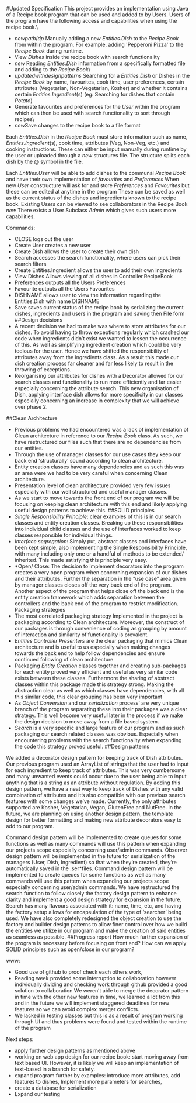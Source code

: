 #Updated Specification
This project provides an implementation using Java of a Recipe book program that can be used and added to by Users.
Users of the program have the following access and capabilities when using the recipe book.\
* $new path/ dp$ Manually adding a new *Entities.Dish* to the *Recipe Book* from within the program. For example, adding 'Pepperoni Pizza' to the *Recipe Book* during runtime.
* View *Dishes* inside the recipe book with search functionality
* $new$ Reading *Entities.Dish* information from a specifically formatted file and adding to the *Recipe Book*\
* $updated with design patterns$ Searching for a *Entities.Dish* or Dishes in the *Recipe Book* by name, favourites, cook time, user preferences, certain attributes (Vegetarian, Non-Vegetarian, Kosher)
 and whether it contains certain *Entities.Ingredient*(s) (eg: Searching for dishes that contain *Potato*)
* Generate favourites and preferences for the *User* within the program which can then be used with search functionality to sort through recipes\
* $new$Save changes to the recipe book to a file format

Each *Entities.Dish* in the *Recipe Book* must store information such as name, *Entities.Ingredient*(s), cook time, attributes (Veg, Non-Veg, etc.) and
cooking instructions.
These can either be input manually during runtime by the user or uploaded through a *new* structures file. The structure splits each dish by the @ symbol in the file.

Each *Entities.User* will be able to add dishes to the communal *Recipe Book* and have their own implementation of *favourites* and *Preferences*
When new *User* constructure will ask for and store *Preferences* and *Favourites* but these can be edited at anytime in the program
These can be saved as well as the current status of the dishes and ingredients known to the recipe book.
Existing Users can be viewed to see collaborators in the Recipe Book
*new* There exists a User Subclass *Admin* which gives such users more capabilities.

Commands:
* CLOSE logs out the user
* Create User creates a new user
* Create Dish allows the user to create their own dish
* Search accesses the search functionality, where users can pick their search filters
* Create Entities.Ingredient allows the user to add their own ingredients
* View Dishes Allows viewing of all dishes in Controller.RecipeBook
* Preferences outputs all the Users Preferences
* Favourite outputs all the Users Favourites
* DISHNAME allows user to view the information regarding the Entities.Dish with name DISHNAME
* Save saves current status of the recipe book by serializing the current dishes, ingredients and users in the program and saving then File form
##Design decisions
* A recent decision we had to make was where to store attributes for our dishes. To avoid having to throw exceptions regularly which crashed our code when ingredients didn’t exist we wanted to lessen the occurrence of this. As well as simplifying ingredient creation which could be very tedious for the user. Hence we have shifted the responsibility of attributes away from the ingredients class. As a result this made our dish creation process far cleaner and far less likely to result in the throwing of exceptions.
* Reorganising our attributes for dishes with a Decorator allowed for our search classes and functionality to run more efficiently and far easier especially concerning the attribute search. This new organisation of Dish, applying interface dish allows for more specificity in our classes especially concerning an increase in complexity that we will achieve over phase 2.

##Clean Architecture
* Previous problems we had encountered was a lack of implementation of Clean architecture in reference to our *Recipe Book* class. As such, we have restructured our files such that there are no dependencies from our entities.
* Through the use of manager classes for our use cases they keep our back end 'structurally’ sound according to clean architecture.
* Entity creation classes have many dependencies and as such this was an area were we had to be very careful when concerning Clean architecture.
* Presentation level of clean architecture provided very few issues especially with our well structured and useful manager classes.
* As we start to move towards the front end of our program we will be focusing on keeping clean architecture with this end and likely applying useful design patterns to achieve this.
##SOLID principles
* *Single Responsibility Principle*: clear examples of this is in our search classes and entity creation classes. Breaking up these responsibilities into individual child classes and the use of interfaces worked to keep classes responsible for individual things.
* *Interface segregation*: Simply put, abstract classes and interfaces have been kept simple, also implementing the Single Responsibility Principle, with many including only one or a handful of methods to be extended/ inherited. This made satisfying this principle very easy.
* *Open/ Close: The decision to implement decorators into the program creates a very open program when concerning expansion of our dishes and their attributes. Further the separation in the “use case” area given by manager classes closes off the very back end of the program. Another aspect of the program that helps close off the back end is the entity creation framework which adds separation between the controllers and the back end of the program to restrict modification.
Packaging strategies
* The most correlated packaging strategy Implemented in the project is packaging according to Clean architecture. Moreover, the construct of our packages is through convenience of coding as grouping by amount of interaction and similarity of functionality is prevalent.
* *Entities* *Controller* *Presenters* are the clear packaging that mimics Clean architecture and is useful to us especially when making changes towards the back end to help follow dependencies and ensure continued following of clean architecture
* Packaging *Entity Creation* classes together and creating sub-packages for each entity proved very efficient and useful as very similar code exists between these classes. Furthermore the sharing of abstract classes within this package made this strategy strong. Making the abstraction clear as well as which classes have dependencies, with all this similar code, this clear grouping has been very important
* As *Object Conversion* and our *serialization* process’ are very unique branch of the program separating these into their packages was a clear strategy. This well become very useful later in the process if we make the design decision to move away from a file based system.
* *Search* is a very specific and large feature of our program and as such packaging our search related classes was obvious. Especially when encountering problems with the search functionality when expanding the code this strategy proved useful.
##Design patterns

We added a decorator design pattern for keeping track of Dish attributes. Our previous program used an ArrayList of strings that the user had to input for each ingredient to keep track of attributes. This was very cumbersome and many unwanted events could occur due to the user being able to input anything that is a string as an attribute without regulation. By adding this design pattern, we have a neat way to keep track of Dishes with any valid combination of attributes and it’s also compatible with our previous search features with some changes we’ve made. Currently, the only attributes supported are Kosher, Vegetarian, Vegan, GlutenFree and NutFree. In the future, we are planning on using another design pattern, the template design for better formatting and making new attribute decorators easy to add to our program.

Command design pattern will be implemented to create queues for some functions as well as many commands will use this pattern when expanding our projects scope especially concerning user/admin commands.
Observer design pattern will be implemented in the future for serialization of the managers (User, Dish, Ingredient) so that when they’re created, they’re automatically saved in the .ser*files.
Command design pattern will be implemented to create queues for some functions as well as many commands will use this pattern when expanding our projects scope especially concerning user/admin commands.
We have restructured the search function to follow closely the factory design pattern to enhance clarity and implement a good design strategy for expansion in the future. Search has many flavours associated with it: name, time, etc, and having the factory setup allows for encapsulation of the type of ‘searcher’ being used.
We have also completely redesigned the object creation to use the factory and builder design patterns to allow finer control over how we build the entities we utilize in our program and make the creation of said entities as seamless as possible.
##Progress report
How much further expansion of the program is necessary before focusing on front end?
How can we apply SOLID principles such as open/close in our program?

www:
* Good use of github to proof check each others work,
* Reading week provided some interruption to collaboration however individually dividing and checking work through github provided a good solution to collaboration
We weren’t able to merge the decorator pattern in time with the other new features in time, we learned a lot from this and in the future we will implement staggered deadlines for new features so we can avoid complex merger conflicts.
* We lacked in testing classes but this is as a result of program working through UI and thus problems were found and tested within the runtime of the program


Next steps:
* apply further design patterns as mentioned above
* working on web app design for our recipe book: start moving away from text based UI. However, it is likely we will keep an implementation of text-based in a branch for safety.
* expand program further by examples: introduce more attributes, add features to dishes, Implement more parameters for searches,
* create a database for serialization
* Expand our testing

